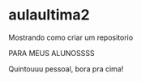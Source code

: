 # aulaultima2
Mostrando como criar um repositorio

PARA MEUS ALUNOSSSS

Quintouuu pessoal, bora pra cima!
